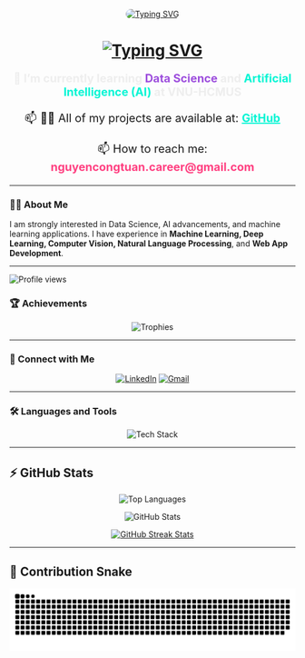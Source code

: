 <p align="center">
    <a href="https://git.io/typing-svg">
        <img src="https://minimalistic-wallpaper.demolab.com/?random=3" alt="Typing SVG" width="400" height="200" style="border-radius: 10px;">
    </a>
</p>


<h1 align="center">
    <a href="https://git.io/typing-svg">
        <img src="https://readme-typing-svg.demolab.com?font=Darumadrop+One&size=40&letterSpacing=5&duration=3999&pause=1000&color=58A6FF&background=FF571D00&center=true&vCenter=true&width=800&height=100&lines=Hi+There!+%F0%9F%91%8B;I'm+Nguy%E1%BB%85n+C%C3%B4ng+Tu%E1%BA%A5n!" alt="Typing SVG">
    </a>
</h1>

<p align="center" style="font-size: 20px; font-weight: bold; color: #eee;">🌱 I’m currently learning <span style="color: #9d4edd;">Data Science</span> and <span style="color: #00f5d4;">Artificial Intelligence (AI)</span> at <b>VNU-HCMUS</b></p>
<p align="center" style="font-size: 20px;">📫 👨‍💻 All of my projects are available at: <a href='https://github.com/0Nguyen0Cong0Tuan0' style="color:#00f5d4; font-weight: bold;">GitHub</a></p>
<p align="center" style="font-size: 20px;">📫 How to reach me: <b style="color: #ff4081;">nguyencongtuan.career@gmail.com</b></p>

---

### 👨‍💻 About Me
I am strongly interested in Data Science, AI advancements, and machine learning applications. I have experience in **Machine Learning, Deep Learning, Computer Vision, Natural Language Processing**, and **Web App Development**.

---

<p align="left"> <img src="https://komarev.com/ghpvc/?username=0Nguyen0Cong0Tuan0&label=Profile%20views&color=00f5d4&style=flat" alt="Profile views" /> </p>

### 🏆 Achievements
<p align="center">
  <img src="https://github-profile-trophy.vercel.app/?username=0Nguyen0Cong0Tuan0&theme=dracula" alt="Trophies" />
</p>

---

### 🤝 Connect with Me
<p align="center">
  <a href="https://www.linkedin.com/in/nguy%E1%BB%85n-c%C3%B4ng-tu%E1%BA%A5n-393823335/" target="_blank"><img src="https://img.shields.io/badge/LinkedIn-blue?style=for-the-badge&logo=linkedin" alt="LinkedIn" /></a>
  <a href="mailto:nguyencongtuan.career@gmail.com" target="_blank"><img src="https://img.shields.io/badge/Gmail-red?style=for-the-badge&logo=gmail&logoColor=white" alt="Gmail" /></a>
</p>

---

### 🛠️ Languages and Tools
<p align="center">
  <img src="https://skillicons.dev/icons?i=html,css,js,tailwind,nodejs,mongodb,postman,python,pytorch,tensorflow,sklearn,jupyter" alt="Tech Stack" />
</p>

---

## ⚡ GitHub Stats
<p align="center">
  <img src="https://github-readme-stats.vercel.app/api/top-langs/?username=0Nguyen0Cong0Tuan0&layout=compact&theme=dracula" alt="Top Languages" />
</p>
<p align="center">
  <img src="https://github-readme-stats.vercel.app/api?username=0Nguyen0Cong0Tuan0&show_icons=true&theme=dracula" alt="GitHub Stats" />
</p>
<p align="center">
    <a href="https://git.io/streak-stats">
        <img src="https://github-readme-streak-stats.herokuapp.com?user=0Nguyen0Cong0Tuan0&theme=github-dark-blue&hide_border=true&border_radius=10&date_format=j%2Fn%5B%2FY%5D" alt="GitHub Streak Stats">
    </a>
</p>

---

## 🐍 Contribution Snake
<p align="center">
  <img src="https://raw.githubusercontent.com/Platane/snk/output/github-contribution-grid-snake.svg" alt="GitHub Snake" />
</p>
